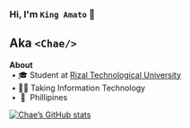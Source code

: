 ### Hi, I'm `King Amato` 👋  
## Aka `<Chae/>`

<strong>About</strong><br/>
&nbsp;• 🎓 Student at [Rizal Technological University](https://web.facebook.com/RizTechUniversity)  
&nbsp;• 👨‍💻 Taking Information Technology<br/>
&nbsp;• &nbsp;📍&nbsp;&nbsp;Phillipines

[![Chae’s GitHub stats](https://github-readme-stats.vercel.app/api?username=chaexd14)](https://github.com/anuraghazra/github-readme-stats)
